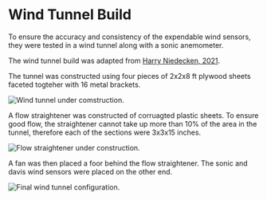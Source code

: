 # Wind Tunnel Build

To ensure the accuracy and consistency of the expendable wind sensors, they were tested in a wind tunnel along with a sonic anemometer. 

The wind tunnel build was adapted from [Harry Niedecken, 2021](https://www.buildagreenrv.com/building-a-wind-tunnel/#Force_Measurement).

The tunnel was constructed using four pieces of 2x2x8 ft plywood sheets faceted togteher with 16 metal brackets. 

![Wind tunnel under comstruction.](/pics/tunnel_construct.png)

A flow straightener was constructed of corruagted plastic sheets. To ensure good flow, the straightener cannot take up more than 10% of the area in the tunnel, therefore each of the sections were 3x3x15 inches. 

![Flow straightener under construction.](/pics/flow_straight.png)

A fan was then placed a foor behind the flow straightener. The sonic and davis wind sensors were placed on the other end. 

![Final wind tunnel configuration.](/pics/wind_tunnel_fin.png)

